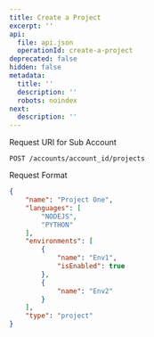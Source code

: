 ```yaml
---
title: Create a Project
excerpt: ''
api:
  file: api.json
  operationId: create-a-project
deprecated: false
hidden: false
metadata:
  title: ''
  description: ''
  robots: noindex
next:
  description: ''
---
```

Request URI for Sub Account

```
POST /accounts/account_id/projects
```

Request Format

```json
{
    "name": "Project One",
    "languages": [
        "NODEJS",
        "PYTHON"
    ],
    "environments": [
        {
            "name": "Env1",
            "isEnabled": true
        },
        {
            "name": "Env2"
        }
    ],
    "type": "project"
}
```